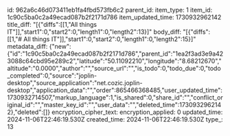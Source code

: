 id: 962a6c46d073411eb1fa4fbd573fb6c2
parent_id: 
item_type: 1
item_id: 1c90c5ba0c2a49ecad087b2f2171d786
item_updated_time: 1730932962142
title_diff: "[{\"diffs\":[[1,\"All things IT\"]],\"start1\":0,\"start2\":0,\"length1\":0,\"length2\":13}]"
body_diff: "[{\"diffs\":[[1,\"# All things IT\"]],\"start1\":0,\"start2\":0,\"length1\":0,\"length2\":15}]"
metadata_diff: {"new":{"id":"1c90c5ba0c2a49ecad087b2f2171d786","parent_id":"1ea2f3ad3e9a423088c64cbd95e289c2","latitude":"50.11092210","longitude":"8.68212670","altitude":"0.0000","author":"","source_url":"","is_todo":0,"todo_due":0,"todo_completed":0,"source":"joplin-desktop","source_application":"net.cozic.joplin-desktop","application_data":"","order":865466368485,"user_updated_time":1730932714507,"markup_language":1,"is_shared":0,"share_id":"","conflict_original_id":"","master_key_id":"","user_data":"","deleted_time":1730932962142},"deleted":[]}
encryption_cipher_text: 
encryption_applied: 0
updated_time: 2024-11-06T22:46:19.530Z
created_time: 2024-11-06T22:46:19.530Z
type_: 13